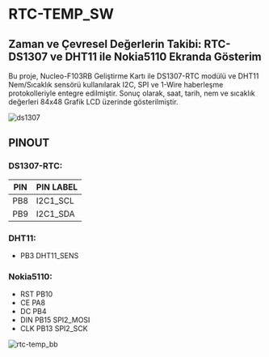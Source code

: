 # RTC-TEMP_SW

## Zaman ve Çevresel Değerlerin Takibi: RTC-DS1307 ve DHT11 ile Nokia5110 Ekranda Gösterim
Bu proje, Nucleo-F103RB Geliştirme Kartı ile DS1307-RTC modülü ve DHT11 Nem/Sıcaklık sensörü kullanılarak I2C, SPI ve 1-Wire haberleşme protokolleriyle entegre edilmiştir. Sonuç olarak, saat, tarih, nem ve sıcaklık değerleri 84x48 Grafik LCD üzerinde gösterilmiştir.


![ds1307](https://github.com/KOBASTAR-IME-2024/proje1_sw/assets/115595244/ba5bbc0b-73fe-4a46-aae0-f0b7a5ac87f0)




## PINOUT
### DS1307-RTC:
| PIN | PIN LABEL |
| --- | --------- |
| PB8 | I2C1_SCL  |
| PB9 | I2C1_SDA  |
  
### DHT11:
* PB3 DHT11_SENS
  
### Nokia5110:
+ RST PB10
+ CE  PA8
+ DC  PB4
+ DIN PB15 SPI2_MOSI
+ CLK PB13 SPI2_SCK

![rtc-temp_bb](https://github.com/KOBASTAR-IME-2024/RTC-Temp_SW/assets/115595244/fb25a37b-61c2-47cf-87c8-2ed39165c9d3)
